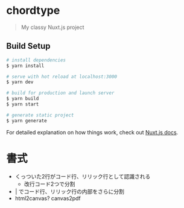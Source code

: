 # chordtype

> My classy Nuxt.js project

## Build Setup

``` bash
# install dependencies
$ yarn install

# serve with hot reload at localhost:3000
$ yarn dev

# build for production and launch server
$ yarn build
$ yarn start

# generate static project
$ yarn generate
```

For detailed explanation on how things work, check out [Nuxt.js docs](https://nuxtjs.org).

# 書式

- くっついた2行がコード行、リリック行として認識される
  - 改行コード2つで分割
- | でコード行、リリック行の内部をさらに分割
- html2canvas? canvas2pdf

